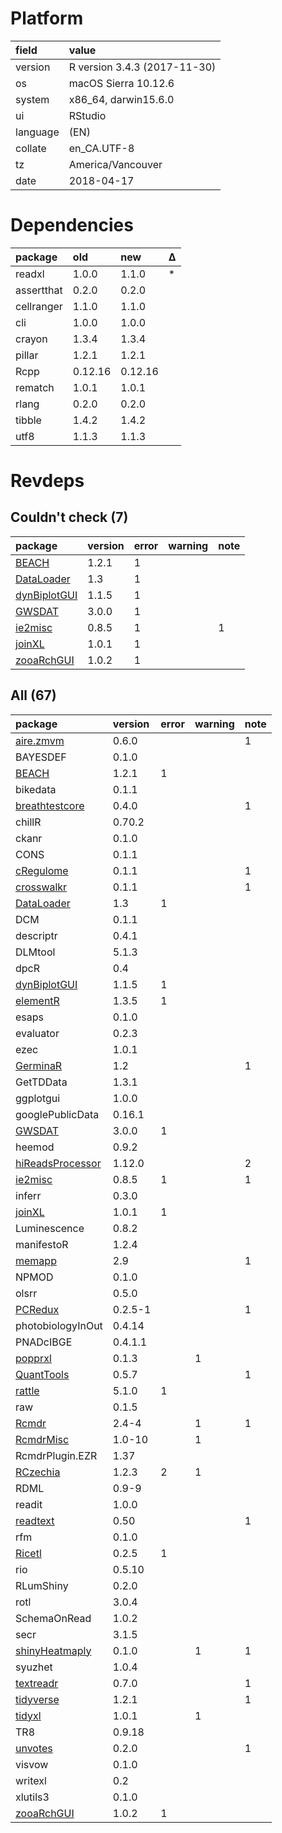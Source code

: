 # Platform

|field    |value                        |
|:--------|:----------------------------|
|version  |R version 3.4.3 (2017-11-30) |
|os       |macOS Sierra 10.12.6         |
|system   |x86_64, darwin15.6.0         |
|ui       |RStudio                      |
|language |(EN)                         |
|collate  |en_CA.UTF-8                  |
|tz       |America/Vancouver            |
|date     |2018-04-17                   |

# Dependencies

|package    |old     |new     |Δ  |
|:----------|:-------|:-------|:--|
|readxl     |1.0.0   |1.1.0   |*  |
|assertthat |0.2.0   |0.2.0   |   |
|cellranger |1.1.0   |1.1.0   |   |
|cli        |1.0.0   |1.0.0   |   |
|crayon     |1.3.4   |1.3.4   |   |
|pillar     |1.2.1   |1.2.1   |   |
|Rcpp       |0.12.16 |0.12.16 |   |
|rematch    |1.0.1   |1.0.1   |   |
|rlang      |0.2.0   |0.2.0   |   |
|tibble     |1.4.2   |1.4.2   |   |
|utf8       |1.1.3   |1.1.3   |   |

# Revdeps

## Couldn't check (7)

|package                                  |version |error |warning |note |
|:----------------------------------------|:-------|:-----|:-------|:----|
|[BEACH](problems.md#beach)               |1.2.1   |1     |        |     |
|[DataLoader](problems.md#dataloader)     |1.3     |1     |        |     |
|[dynBiplotGUI](problems.md#dynbiplotgui) |1.1.5   |1     |        |     |
|[GWSDAT](problems.md#gwsdat)             |3.0.0   |1     |        |     |
|[ie2misc](problems.md#ie2misc)           |0.8.5   |1     |        |1    |
|[joinXL](problems.md#joinxl)             |1.0.1   |1     |        |     |
|[zooaRchGUI](problems.md#zooarchgui)     |1.0.2   |1     |        |     |

## All (67)

|package                                          |version |error |warning |note |
|:------------------------------------------------|:-------|:-----|:-------|:----|
|[aire.zmvm](problems.md#airezmvm)                |0.6.0   |      |        |1    |
|BAYESDEF                                         |0.1.0   |      |        |     |
|[BEACH](problems.md#beach)                       |1.2.1   |1     |        |     |
|bikedata                                         |0.1.1   |      |        |     |
|[breathtestcore](problems.md#breathtestcore)     |0.4.0   |      |        |1    |
|chillR                                           |0.70.2  |      |        |     |
|ckanr                                            |0.1.0   |      |        |     |
|CONS                                             |0.1.1   |      |        |     |
|[cRegulome](problems.md#cregulome)               |0.1.1   |      |        |1    |
|[crosswalkr](problems.md#crosswalkr)             |0.1.1   |      |        |1    |
|[DataLoader](problems.md#dataloader)             |1.3     |1     |        |     |
|DCM                                              |0.1.1   |      |        |     |
|descriptr                                        |0.4.1   |      |        |     |
|DLMtool                                          |5.1.3   |      |        |     |
|dpcR                                             |0.4     |      |        |     |
|[dynBiplotGUI](problems.md#dynbiplotgui)         |1.1.5   |1     |        |     |
|[elementR](problems.md#elementr)                 |1.3.5   |1     |        |     |
|esaps                                            |0.1.0   |      |        |     |
|evaluator                                        |0.2.3   |      |        |     |
|ezec                                             |1.0.1   |      |        |     |
|[GerminaR](problems.md#germinar)                 |1.2     |      |        |1    |
|GetTDData                                        |1.3.1   |      |        |     |
|ggplotgui                                        |1.0.0   |      |        |     |
|googlePublicData                                 |0.16.1  |      |        |     |
|[GWSDAT](problems.md#gwsdat)                     |3.0.0   |1     |        |     |
|heemod                                           |0.9.2   |      |        |     |
|[hiReadsProcessor](problems.md#hireadsprocessor) |1.12.0  |      |        |2    |
|[ie2misc](problems.md#ie2misc)                   |0.8.5   |1     |        |1    |
|inferr                                           |0.3.0   |      |        |     |
|[joinXL](problems.md#joinxl)                     |1.0.1   |1     |        |     |
|Luminescence                                     |0.8.2   |      |        |     |
|manifestoR                                       |1.2.4   |      |        |     |
|[memapp](problems.md#memapp)                     |2.9     |      |        |1    |
|NPMOD                                            |0.1.0   |      |        |     |
|olsrr                                            |0.5.0   |      |        |     |
|[PCRedux](problems.md#pcredux)                   |0.2.5-1 |      |        |1    |
|photobiologyInOut                                |0.4.14  |      |        |     |
|PNADcIBGE                                        |0.4.1.1 |      |        |     |
|[popprxl](problems.md#popprxl)                   |0.1.3   |      |1       |     |
|[QuantTools](problems.md#quanttools)             |0.5.7   |      |        |1    |
|[rattle](problems.md#rattle)                     |5.1.0   |1     |        |     |
|raw                                              |0.1.5   |      |        |     |
|[Rcmdr](problems.md#rcmdr)                       |2.4-4   |      |1       |1    |
|[RcmdrMisc](problems.md#rcmdrmisc)               |1.0-10  |      |1       |     |
|RcmdrPlugin.EZR                                  |1.37    |      |        |     |
|[RCzechia](problems.md#rczechia)                 |1.2.3   |2     |1       |     |
|RDML                                             |0.9-9   |      |        |     |
|readit                                           |1.0.0   |      |        |     |
|[readtext](problems.md#readtext)                 |0.50    |      |        |1    |
|rfm                                              |0.1.0   |      |        |     |
|[Ricetl](problems.md#ricetl)                     |0.2.5   |1     |        |     |
|rio                                              |0.5.10  |      |        |     |
|RLumShiny                                        |0.2.0   |      |        |     |
|rotl                                             |3.0.4   |      |        |     |
|SchemaOnRead                                     |1.0.2   |      |        |     |
|secr                                             |3.1.5   |      |        |     |
|[shinyHeatmaply](problems.md#shinyheatmaply)     |0.1.0   |      |1       |1    |
|syuzhet                                          |1.0.4   |      |        |     |
|[textreadr](problems.md#textreadr)               |0.7.0   |      |        |1    |
|[tidyverse](problems.md#tidyverse)               |1.2.1   |      |        |1    |
|[tidyxl](problems.md#tidyxl)                     |1.0.1   |      |1       |     |
|TR8                                              |0.9.18  |      |        |     |
|[unvotes](problems.md#unvotes)                   |0.2.0   |      |        |1    |
|visvow                                           |0.1.0   |      |        |     |
|writexl                                          |0.2     |      |        |     |
|xlutils3                                         |0.1.0   |      |        |     |
|[zooaRchGUI](problems.md#zooarchgui)             |1.0.2   |1     |        |     |

